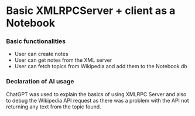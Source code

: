 # Basic XMLRPCServer + client as a Notebook

### Basic functionalities
* User can create notes
* User can get notes from the XML server
* User can fetch topics from Wikipedia and add them to the Notebook db

### Declaration of AI usage

ChatGPT was used to explain the basics of using XMLRPC Server and also to debug the Wikipedia API request as there was a problem with the API not returning any text from the topic found.